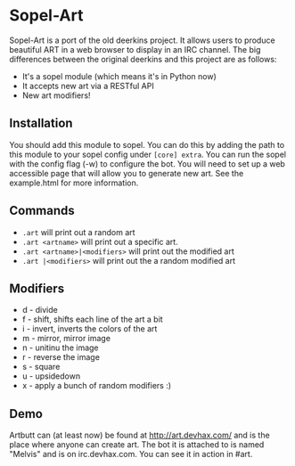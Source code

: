 # Sopel-Art
Sopel-Art is a port of the old deerkins project.  It allows users to produce beautiful ART in a web browser to display in an IRC channel.
The big differences between the original deerkins and this project are as follows:

* It's a sopel module (which means it's in Python now)
* It accepts new art via a RESTful API
* New art modifiers!

## Installation
You should add this module to sopel.  You can do this by adding the path to this module to your sopel config under `[core] extra`.
You can run the sopel with the config flag (-w) to configure the bot.  You will need to set up a web accessible page 
that will allow you to generate new art.  See the example.html for more information.

## Commands
* `.art` will print out a random art
* `.art <artname>` will print out a specific art.
* `.art <artname>|<modifiers>` will print out the modified art
* `.art |<modifiers>` will print out the a random modified art

## Modifiers
* d - divide
* f - shift, shifts each line of the art a bit
* i - invert, inverts the colors of the art
* m - mirror, mirror image
* n - unitinu the image
* r - reverse the image
* s - square
* u - upsidedown
* x - apply a bunch of random modifiers :)

## Demo
Artbutt can (at least now) be found at http://art.devhax.com/ and is the place where anyone can create art.  The bot it 
is attached to is named "Melvis" and is on irc.devhax.com.  You can see it in action in #art.
